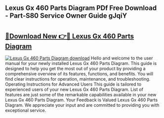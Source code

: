 ## Lexus Gx 460 Parts Diagram PDf Free Download - Part-S80 Service Owner Guide gJqiY

# <h2><a href="http://dftgwlm.blite.top/?on=Lexus+Gx+460+Parts+Diagram">🔗Download New 👉🔴 Lexus Gx 460 Parts Diagram</a></h2>

[![Lexus Gx 460 Parts Diagram download](https://i.imgur.com/lujVjoI.png)](http://dftgwlm.blite.top/?on=Lexus+Gx+460+Parts+Diagram)
Hello and welcome to the user manual for your newly installed Lexus Gx 460 Parts Diagram. This guide is designed to help you get the most out of your product by providing a comprehensive overview of its features, functions, and benefits. You will find clear instructions for operation, maintenance, and troubleshooting. Operating Instructions for Advanced Users This guide is tailored to experienced users of your new Lexus Gx 460 Parts Diagram. List of features are just some of the remarkable capabilities available in your new Lexus Gx 460 Parts Diagram. Your Feedback is Valued Lexus Gx 460 Parts Diagram. We appreciate your input and are committed to providing you with exceptional service.
